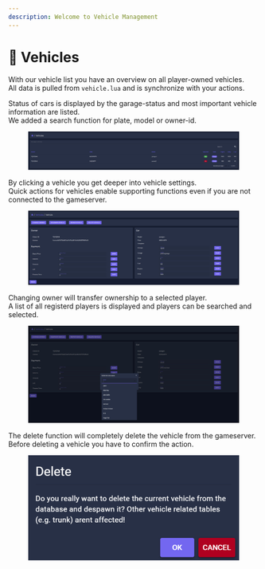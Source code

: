 ```yaml
---
description: Welcome to Vehicle Management
---
```


# 🚗 Vehicles

With our vehicle list you have an overview on all player-owned vehicles.\
All data is pulled from `vehicle.lua` and is synchronize with your actions.

Status of cars is displayed by the garage-status and most important vehicle information are listed.\
We added a search function for plate, model or owner-id.

<figure><img src="../.gitbook/assets/Screenshot 2023-01-04 185704.png" alt=""><figcaption></figcaption></figure>

By clicking a vehicle you get deeper into vehicle settings.\
Quick actions for vehicles enable supporting functions even if you are not connected to the gameserver.

<figure><img src="../.gitbook/assets/Screenshot 2023-01-04 185723.png" alt=""><figcaption></figcaption></figure>

Changing owner will transfer ownership to a selected player. \
A list of all registerd players is displayed and players can be searched and selected.

<figure><img src="../.gitbook/assets/Clipboard01.jpg" alt=""><figcaption></figcaption></figure>

The delete function will completely delete the vehicle from the gameserver.\
Before deleting a vehicle you have to confirm the action.

<figure><img src="../.gitbook/assets/Bild_2023-01-04_190139605.png" alt=""><figcaption></figcaption></figure>
